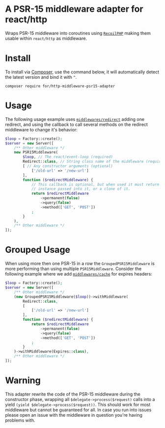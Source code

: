 # A PSR-15 middleware adapter for react/http

Wraps PSR-15 middleware into coroutines using [`RecoilPHP`](https://github.com/recoilphp) making them usable within `react/http` as middleware.

# Install

To install via [Composer](http://getcomposer.org/), use the command below, it will automatically detect the latest version and bind it with `^`.

```
composer require for/http-middleware-psr15-adapter
```

# Usage

The following usage example uses [`middlewares/redirect`](https://github.com/middlewares/redirect) adding one redirect, 
and using the callback to call several methods on the redirect middleware to change it's behavior:

```php
$loop = Factory::create(); 
$server = new Server([
    /** Other middleware */
    new PSR15Middleware(
        $loop, // The react/event-loop (required) 
        Redirect::class, // String class name of the middleware (required)
        [ // Any constructor arguments (optional)
            ['/old-url' => '/new-url']
        ],
        function ($redirectMiddleware) {
            // This callback is optional, but when used it must return the
            // instance passed into it, or a clone of it.
            return $redirectMiddleware
                ->permanent(false)
                ->query(false)
                ->method(['GET', 'POST'])
            ;
        }
    ),
    /** Other middleware */
]);
```

# Grouped Usage

When using more then one PSR-15 in a row the `GroupedPSR15Middleware` is more performing than using multiple `PSR15Middleware`. Consider the 
following example where we add [`middlewares/cache`](https://github.com/middlewares/cache) for expires headers:

```php
$loop = Factory::create(); 
$server = new Server([
    /** Other middleware */
    (new GroupedPSR15Middleware($loop))->withMiddleware( 
        Redirect::class,
        [
            ['/old-url' => '/new-url']
        ],
        function ($redirectMiddleware) {
            return $redirectMiddleware
                ->permanent(false)
                ->query(false)
                ->method(['GET', 'POST'])
            ;
        }
    )->withMiddleware(Expires::class),
    /** Other middleware */
]);
```

# Warning

This adapter rewrite the code of the PSR-15 middleware during the constructor phase, wrapping all `$delegate->process($request)`
calls into a yield `(yield $delegate->process($request))`. This should work for most middleware but cannot be guaranteed for all.
In case you run into issues please open an issue with the middleware in question you're having problems with.
